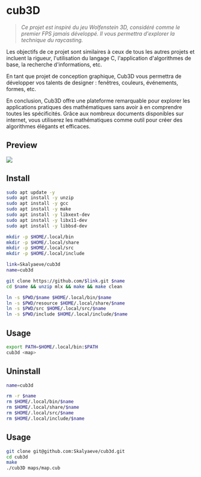 # cub3D
> *Ce projet est inspiré du jeu Wolfenstein 3D, considéré comme le premier FPS jamais développé. Il vous permettra d'explorer la technique du raycasting.*

Les objectifs de ce projet sont similaires à ceux de tous les autres projets et incluent la rigueur, l'utilisation du langage C, l'application d'algorithmes de base, la recherche d'informations, etc.

En tant que projet de conception graphique, Cub3D vous permettra de développer vos talents de designer : fenêtres, couleurs, événements, formes, etc.

En conclusion, Cub3D offre une plateforme remarquable pour explorer les applications pratiques des mathématiques sans avoir à en comprendre toutes les spécificités. Grâce aux nombreux documents disponibles sur internet, vous utiliserez les mathématiques comme outil pour créer des algorithmes élégants et efficaces.

## Preview
![](https://github.com/Skalyaeve/images-1/blob/main/screenshot/cub3d.gif)

## Install
```bash
sudo apt update -y
sudo apt install -y unzip
sudo apt install -y gcc
sudo apt install -y make
sudo apt install -y libxext-dev
sudo apt install -y libx11-dev
sudo apt install -y libbsd-dev
```
```bash
mkdir -p $HOME/.local/bin
mkdir -p $HOME/.local/share
mkdir -p $HOME/.local/src
mkdir -p $HOME/.local/include
```
```bash
link=Skalyaeve/cub3d
name=cub3d

git clone https://github.com/$link.git $name
cd $name && unzip mlx && make && make clean

ln -s $PWD/$name $HOME/.local/bin/$name
ln -s $PWD/resource $HOME/.local/share/$name
ln -s $PWD/src $HOME/.local/src/$name
ln -s $PWD/include $HOME/.local/include/$name
```

## Usage
```bash
export PATH=$HOME/.local/bin:$PATH
cub3d <map>
```

## Uninstall
```bash
name=cub3d

rm -r $name
rm $HOME/.local/bin/$name
rm $HOME/.local/share/$name
rm $HOME/.local/src/$name
rm $HOME/.local/include/$name
```

## Usage
```sh
git clone git@github.com:Skalyaeve/cub3d.git
cd cub3d
make
./cub3D maps/map.cub
```
